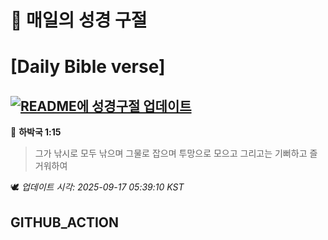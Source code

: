 # 🙏 매일의 성경 구절
# [Daily Bible verse]
## [![README에 성경구절 업데이트](https://github.com/DONGSUKA/first_test/actions/workflows/update-readme-bible.yml/badge.svg)](https://github.com/DONGSUKA/first_test/actions/workflows/update-readme-bible.yml)
<!-- START_BIBLE_VERSE -->
📖 **하박국 1:15**
> 그가 낚시로 모두 낚으며 그물로 잡으며 투망으로 모으고 그리고는 기뻐하고 즐거워하여

🕊️ _업데이트 시각: 2025-09-17 05:39:10 KST_
  <!-- END_BIBLE_VERSE -->
## GITHUB_ACTION
